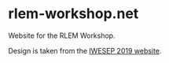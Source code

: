 # rlem-workshop.net
Website for the RLEM Workshop.

Design is taken from the <a href="https://iwesep2019.github.io">IWESEP 2019 website</a>.
